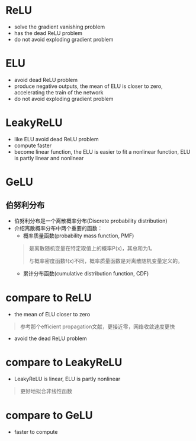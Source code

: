 # ReLU
* solve the gradient vanishing problem
* has the dead ReLU problem
* do not avoid exploding gradient problem

# ELU
* avoid dead ReLU problem
* produce negative outputs, the mean of ELU is closer to zero, accelerating the train of the network
* do not avoid exploding gradient problem

# LeakyReLU
* like ELU avoid dead ReLU problem
* compute faster
* become linear function, the ELU is easier to fit a nonlinear function, ELU is partly linear and nonlinear

# GeLU
## 伯努利分布
* 伯努利分布是一个离散概率分布(Discrete probability distribution)
* 介绍离散概率分布中两个重要的函数：
    * 概率质量函数(probability mass function, PMF)
    > 是离散随机变量在特定取值上的概率P(x)，其总和为1。
    >
    > 与概率密度函数f(x)不同，概率质量函数是对离散随机变量定义的。
    * 累计分布函数(cumulative distribution function, CDF)

# compare to ReLU
* the mean of ELU closer to zero
> 参考那个efficient propagation文献，更接近零，网络收敛速度更快
* avoid the dead ReLU problem
# compare to LeakyReLU
* LeakyReLU is linear, ELU is partly nonlinear
> 更好地拟合非线性函数
# compare to GeLU
* faster to compute
